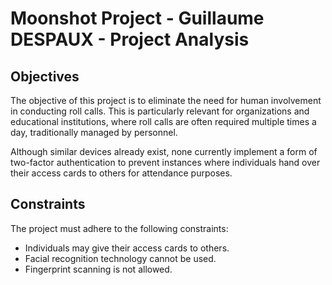 
# Moonshot Project - Guillaume DESPAUX - Project Analysis

## Objectives
The objective of this project is to eliminate the need for human involvement in conducting roll calls. This is particularly relevant for organizations and educational institutions, where roll calls are often required multiple times a day, traditionally managed by personnel.

Although similar devices already exist, none currently implement a form of two-factor authentication to prevent instances where individuals hand over their access cards to others for attendance purposes.

## Constraints
The project must adhere to the following constraints:
- Individuals may give their access cards to others.
- Facial recognition technology cannot be used.
- Fingerprint scanning is not allowed.
